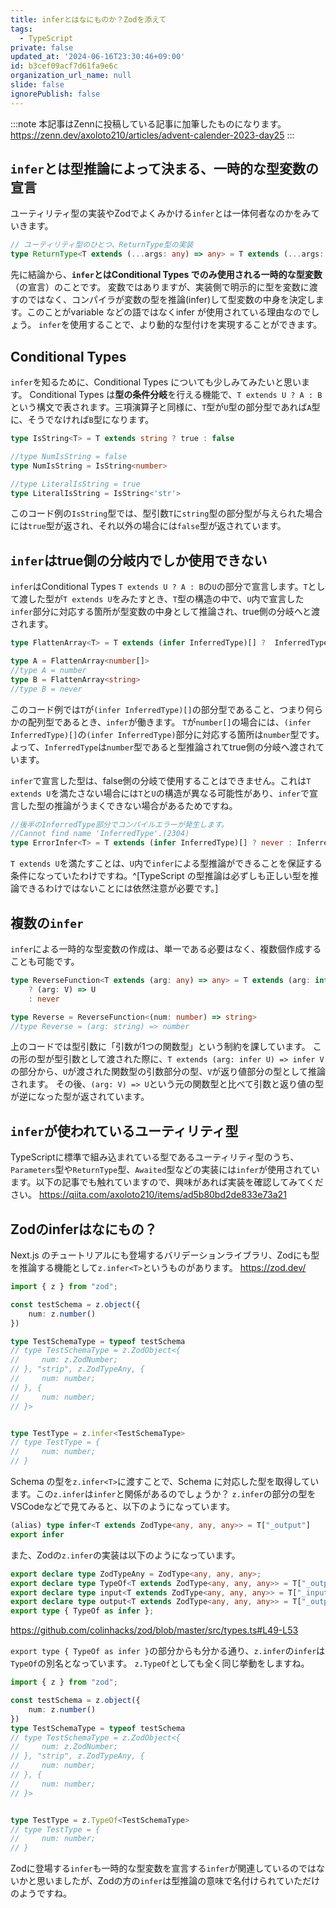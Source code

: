 ```yaml
---
title: inferとはなにものか？Zodを添えて
tags:
  - TypeScript
private: false
updated_at: '2024-06-16T23:30:46+09:00'
id: b3cef09acf7d61fa9e6c
organization_url_name: null
slide: false
ignorePublish: false
---
```

:::note
本記事はZennに投稿している記事に加筆したものになります。
https://zenn.dev/axoloto210/articles/advent-calender-2023-day25
:::
## `infer`とは型推論によって決まる、一時的な型変数の宣言
ユーティリティ型の実装やZodでよくみかける`infer`とは一体何者なのかをみていきます。
```ts
// ユーティリティ型のひとつ、ReturnType型の実装
type ReturnType<T extends (...args: any) => any> = T extends (...args: any) => infer R ? R : any;
```
先に結論から、**`infer`とはConditional Types でのみ使用される一時的な型変数**（の宣言）のことです。
変数ではありますが、実装側で明示的に型を変数に渡すのではなく、コンパイラが変数の型を推論(infer)して型変数の中身を決定します。このことがvariable などの語ではなくinfer が使用されている理由なのでしょう。
`infer`を使用することで、より動的な型付けを実現することができます。

## Conditional Types
`infer`を知るために、Conditional Types についても少しみてみたいと思います。
Conditional Types は**型の条件分岐**を行える機能で、`T extends U ? A : B`という構文で表されます。三項演算子と同様に、`T`型が`U`型の部分型であれば`A`型に、そうでなければ`B`型になります。
```ts
type IsString<T> = T extends string ? true : false

//type NumIsString = false
type NumIsString = IsString<number>

//type LiteralIsString = true
type LiteralIsString = IsString<'str'>
```
このコード例の`IsString`型では、型引数`T`に`string`型の部分型が与えられた場合には`true`型が返され、それ以外の場合には`false`型が返されています。

## `infer`はtrue側の分岐内でしか使用できない
`infer`はConditional Types `T extends U ? A : B`の`U`の部分で宣言します。`T`として渡した型が`T extends U`をみたすとき、`T`型の構造の中で、`U`内で宣言した`infer`部分に対応する箇所が型変数の中身として推論され、true側の分岐へと渡されます。
```ts
type FlattenArray<T> = T extends (infer InferredType)[] ?  InferredType : never;

type A = FlattenArray<number[]>
//type A = number
type B = FlattenArray<string>
//type B = never
```
このコード例では`T`が`(infer InferredType)[]`の部分型であること、つまり何らかの配列型であるとき、`infer`が働きます。
`T`が`number[]`の場合には、`(infer InferredType)[]`の`(infer InferredType)`部分に対応する箇所は`number`型です。よって、`InferredType`は`number`型であると型推論されてtrue側の分岐へ渡されています。

`infer`で宣言した型は、false側の分岐で使用することはできません。これは`T extends U`を満たさない場合には`T`と`U`の構造が異なる可能性があり、`infer`で宣言した型の推論がうまくできない場合があるためですね。
```ts
//後半のInferredType部分でコンパイルエラーが発生します。
//Cannot find name 'InferredType'.(2304)
type ErrorInfer<T> = T extends (infer InferredType)[] ? never : InferredType;
```
`T extends U`を満たすことは、`U`内で`infer`による型推論ができることを保証する条件になっていたわけですね。^[TypeScript の型推論は必ずしも正しい型を推論できるわけではないことには依然注意が必要です。]
## 複数の`infer`
`infer`による一時的な型変数の作成は、単一である必要はなく、複数個作成することも可能です。
```ts
type ReverseFunction<T extends (arg: any) => any> = T extends (arg: infer U) => infer V
    ? (arg: V) => U
    : never

type Reverse = ReverseFunction<(num: number) => string>
//type Reverse = (arg: string) => number
```
上のコードでは型引数に「引数が1つの関数型」という制約を課しています。
この形の型が型引数として渡された際に、`T extends (arg: infer U) => infer V`の部分から、`U`が渡された関数型の引数部分の型、`V`が返り値部分の型として推論されます。
その後、`(arg: V) => U`という元の関数型と比べて引数と返り値の型が逆になった型が返されています。
## `infer`が使われているユーティリティ型
TypeScriptに標準で組み込まれている型であるユーティリティ型のうち、`Parameters`型や`ReturnType`型、`Awaited`型などの実装には`infer`が使用されています。以下の記事でも触れていますので、興味があれば実装を確認してみてください。
https://qiita.com/axoloto210/items/ad5b80bd2de833e73a21

## Zodのinferはなにもの？
Next.js のチュートリアルにも登場するバリデーションライブラリ、Zodにも型を推論する機能として`z.infer<T>`というものがあります。
https://zod.dev/
```ts
import { z } from "zod";

const testSchema = z.object({
    num: z.number()
})

type TestSchemaType = typeof testSchema
// type TestSchemaType = z.ZodObject<{
//     num: z.ZodNumber;
// }, "strip", z.ZodTypeAny, {
//     num: number;
// }, {
//     num: number;
// }>


type TestType = z.infer<TestSchemaType>
// type TestType = {
//     num: number;
// }
```
Schema の型を`z.infer<T>`に渡すことで、Schema に対応した型を取得しています。この`z.infer`は`infer`と関係があるのでしょうか？
`z.infer`の部分の型をVSCodeなどで見てみると、以下のようになっています。
```ts
(alias) type infer<T extends ZodType<any, any, any>> = T["_output"]
export infer
```
また、Zodの`z.infer`の実装は以下のようになっています。
```ts:zod/lib/type.d.ts
export declare type ZodTypeAny = ZodType<any, any, any>;
export declare type TypeOf<T extends ZodType<any, any, any>> = T["_output"];
export declare type input<T extends ZodType<any, any, any>> = T["_input"];
export declare type output<T extends ZodType<any, any, any>> = T["_output"];
export type { TypeOf as infer };
```

https://github.com/colinhacks/zod/blob/master/src/types.ts#L49-L53

`export type { TypeOf as infer }`の部分からも分かる通り、`z.infer`の`infer`は`TypeOf`の別名となっています。
`z.TypeOf`としても全く同じ挙動をしますね。
```ts
import { z } from "zod";

const testSchema = z.object({
    num: z.number()
})
type TestSchemaType = typeof testSchema
// type TestSchemaType = z.ZodObject<{
//     num: z.ZodNumber;
// }, "strip", z.ZodTypeAny, {
//     num: number;
// }, {
//     num: number;
// }>


type TestType = z.TypeOf<TestSchemaType>
// type TestType = {
//     num: number;
// }
```
Zodに登場する`infer`も一時的な型変数を宣言する`infer`が関連しているのではないかと思いましたが、Zodの方の`infer`は型推論の意味で名付けられていただけのようですね。
